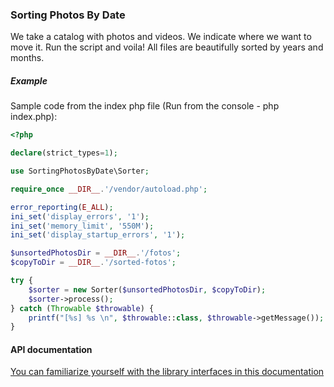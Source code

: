 ### Sorting Photos By Date

We take a catalog with photos and videos. We indicate where we want to move it. Run the script and voila! All files are beautifully sorted by years and months.


##### Example

Sample code from the index php file (Run from the console - php index.php):

```php
<?php

declare(strict_types=1);

use SortingPhotosByDate\Sorter;

require_once __DIR__.'/vendor/autoload.php';

error_reporting(E_ALL);
ini_set('display_errors', '1');
ini_set('memory_limit', '550M');
ini_set('display_startup_errors', '1');

$unsortedPhotosDir = __DIR__.'/fotos';
$copyToDir = __DIR__.'/sorted-fotos';

try {
    $sorter = new Sorter($unsortedPhotosDir, $copyToDir);
    $sorter->process();
} catch (Throwable $throwable) {
    printf("[%s] %s \n", $throwable::class, $throwable->getMessage());
}

```

#### API documentation

[You can familiarize yourself with the library interfaces in this documentation](https://savin-igor.github.io/sorting-photos/)


